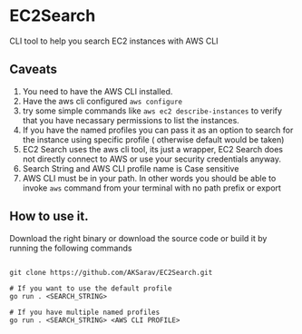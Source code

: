# EC2Search
CLI tool to help you search EC2 instances with AWS CLI


## Caveats

1. You need to have  the AWS CLI installed.
2. Have the aws cli configured `aws configure` 
3. try some simple commands like `aws ec2 describe-instances` to verify that you have necassary permissions to list the instances.
4. If you have the named profiles you can pass it as an option to search for the instance using specific profile ( otherwise default would be taken)
5. EC2 Search uses the aws cli tool, its just a wrapper, EC2 Search does not directly connect to AWS or use your security credentials anyway.
6. Search String and AWS CLI profile name is Case sensitive
7. AWS CLI must be in your path. In other words you should be able to invoke `aws` command from your terminal with no path prefix or export



## How to use it.

Download the right binary or download the source code or build it by running the following commands


```

git clone https://github.com/AKSarav/EC2Search.git

# If you want to use the default profile 
go run . <SEARCH_STRING>

# If you have multiple named profiles
go run . <SEARCH_STRING> <AWS CLI PROFILE>

```


